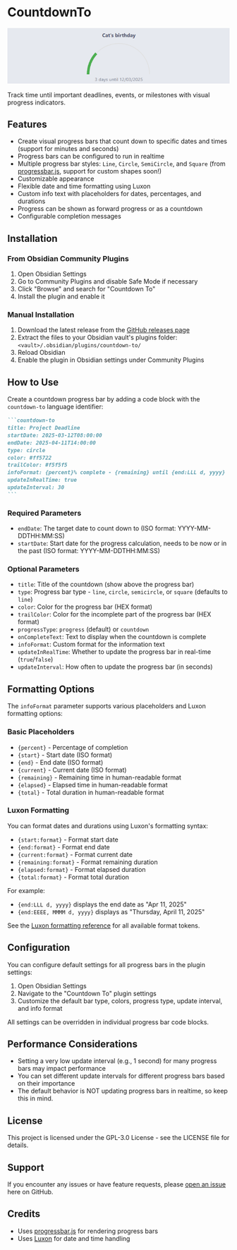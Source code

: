 # CountdownTo

![CountdownTo](./screenshot.png)

Track time until important deadlines, events, or milestones with visual progress indicators.

## Features

- Create visual progress bars that count down to specific dates and times (support for minutes and seconds)
- Progress bars can be configured to run in realtime
- Multiple progress bar styles: `Line`, `Circle`, `SemiCircle`, and `Square` (from [progressbar.js](https://kimmobrunfeldt.github.io/progressbar.js/), support for custom shapes soon!)
- Customizable appearance
- Flexible date and time formatting using Luxon
- Custom info text with placeholders for dates, percentages, and durations
- Progress can be shown as forward progress or as a countdown
- Configurable completion messages

## Installation

### From Obsidian Community Plugins

1. Open Obsidian Settings
2. Go to Community Plugins and disable Safe Mode if necessary
3. Click "Browse" and search for "Countdown To"
4. Install the plugin and enable it

### Manual Installation

1. Download the latest release from the [GitHub releases page](https://github.com/guicattani/countdown-to/releases)
2. Extract the files to your Obsidian vault's plugins folder: `<vault>/.obsidian/plugins/countdown-to/`
3. Reload Obsidian
4. Enable the plugin in Obsidian settings under Community Plugins

## How to Use

Create a countdown progress bar by adding a code block with the `countdown-to` language identifier:

````markdown
```countdown-to
title: Project Deadline
startDate: 2025-03-12T08:00:00
endDate: 2025-04-11T14:00:00
type: circle
color: #ff5722
trailColor: #f5f5f5
infoFormat: {percent}% complete - {remaining} until {end:LLL d, yyyy}
updateInRealTime: true
updateInterval: 30
```
````

### Required Parameters

- `endDate`: The target date to count down to (ISO format: YYYY-MM-DDTHH:MM:SS)
- `startDate`: Start date for the progress calculation, needs to be now or in the past (ISO format: YYYY-MM-DDTHH:MM:SS)

### Optional Parameters

- `title`: Title of the countdown (show above the progress bar)
- `type`: Progress bar type - `line`, `circle`, `semicircle`, or `square` (defaults to `line`)
- `color`: Color for the progress bar (HEX format)
- `trailColor`: Color for the incomplete part of the progress bar (HEX format)
- `progressType`: `progress` (default) or `countdown`
- `onCompleteText`: Text to display when the countdown is complete
- `infoFormat`: Custom format for the information text
- `updateInRealTime`: Whether to update the progress bar in real-time (`true`/`false`)
- `updateInterval`: How often to update the progress bar (in seconds)

## Formatting Options

The `infoFormat` parameter supports various placeholders and Luxon formatting options:

### Basic Placeholders

- `{percent}` - Percentage of completion
- `{start}` - Start date (ISO format)
- `{end}` - End date (ISO format)
- `{current}` - Current date (ISO format)
- `{remaining}` - Remaining time in human-readable format
- `{elapsed}` - Elapsed time in human-readable format
- `{total}` - Total duration in human-readable format

### Luxon Formatting

You can format dates and durations using Luxon's formatting syntax:

- `{start:format}` - Format start date
- `{end:format}` - Format end date
- `{current:format}` - Format current date
- `{remaining:format}` - Format remaining duration
- `{elapsed:format}` - Format elapsed duration
- `{total:format}` - Format total duration

For example:
- `{end:LLL d, yyyy}` displays the end date as "Apr 11, 2025"
- `{end:EEEE, MMMM d, yyyy}` displays as "Thursday, April 11, 2025"

See the [Luxon formatting reference](https://moment.github.io/luxon/#/formatting?id=table-of-tokens) for all available format tokens.

## Configuration

You can configure default settings for all progress bars in the plugin settings:

1. Open Obsidian Settings
2. Navigate to the "Countdown To" plugin settings
3. Customize the default bar type, colors, progress type, update interval, and info format

All settings can be overridden in individual progress bar code blocks.

## Performance Considerations

- Setting a very low update interval (e.g., 1 second) for many progress bars may impact performance
- You can set different update intervals for different progress bars based on their importance
- The default behavior is NOT updating progress bars in realtime, so keep this in mind.

## License

This project is licensed under the GPL-3.0 License - see the LICENSE file for details.

## Support

If you encounter any issues or have feature requests, please [open an issue](https://github.com/guicattani/countdown-to/issues) here on GitHub.

## Credits

- Uses [progressbar.js](https://kimmobrunfeldt.github.io/progressbar.js/) for rendering progress bars
- Uses [Luxon](https://moment.github.io/luxon/) for date and time handling
